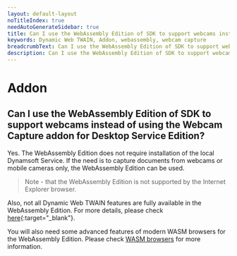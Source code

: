 ```yaml
---
layout: default-layout
noTitleIndex: true
needAutoGenerateSidebar: true
title: Can I use the WebAssembly Edition of SDK to support webcams instead of using the Webcam Capture addon for Desktop Service Edition?
keywords: Dynamic Web TWAIN, Addon, webassembly, webcam capture
breadcrumbText: Can I use the WebAssembly Edition of SDK to support webcams instead of using the Webcam Capture addon for Desktop Service Edition?
description: Can I use the WebAssembly Edition of SDK to support webcams instead of using the Webcam Capture addon for Desktop Service Edition?
---
```


# Addon

## Can I use the WebAssembly Edition of SDK to support webcams instead of using the Webcam Capture addon for Desktop Service Edition?

Yes. The WebAssembly Edition does not require installation of the local Dynamsoft Service. If the need is to capture documents from webcams or mobile cameras only, the WebAssembly Edition can be used.

> Note - that the WebAssembly Edition is not supported by the Internet Explorer browser.

Also, not all Dynamic Web TWAIN features are fully available in the WebAssembly Edition. For more details, please check [here](/_articles/indepth/development/upgrade.md#expand-your-application-to-mobile-platforms){:target="_blank"}.

You will also need some advanced features of modern WASM browsers for the WebAssembly Edition. Please check <a href="{{site.getstarted}}platform.html#wasm-browsers" target="_blank">WASM browsers</a> for more information.
